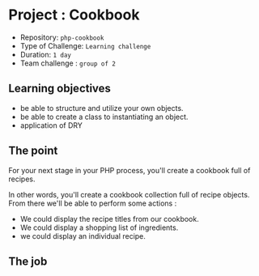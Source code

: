 # Project : Cookbook

- Repository: `php-cookbook`
- Type of Challenge: `Learning challenge`
- Duration: `1 day`
- Team challenge : `group of 2`

## Learning objectives
- be able to structure and utilize your own objects.
- be able to create a class to instantiating an object.
- application of DRY

## The point
For your next stage in your PHP process, you'll create a cookbook full of recipes. 

In other words, you'll create a cookbook collection full of recipe objects. 
From there we'll be able to perform some actions :

* We could display the recipe titles from our cookbook.
* We could display a shopping list of ingredients.
* we could display an individual recipe.




## The job



